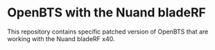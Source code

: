 # OpenBTS with the Nuand bladeRF

This repository contains specific patched version of OpenBTS that are working with the Nuand bladeRF x40.
